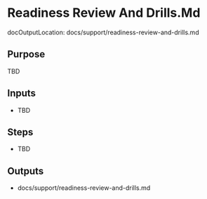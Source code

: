 # Readiness Review And Drills.Md

docOutputLocation: docs/support/readiness-review-and-drills.md

## Purpose

TBD

## Inputs

- TBD

## Steps

- TBD

## Outputs

- docs/support/readiness-review-and-drills.md
